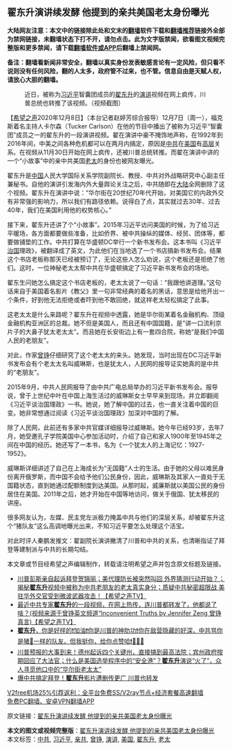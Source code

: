  <h2>翟东升演讲续发酵 他提到的亲共美国老太身份曝光</h2> <p class="notice"><b>大陆网友注意：本文中的链接除此处和文末的<a href="https://github.com/bannedbook/fanqiang" >翻墙</a>软件下载和<a href="https://github.com/killgcd/justmysocks/blob/master/README.md">翻墙推荐</a>链接外全部为禁网链接，未翻墙状态下打不开，请勿点击。此为文字版禁闻，欲看图文视频完整版和更多禁闻，请下载<a href="https://github.com/bannedbook/fanqiang">翻墙软件或APP</a>后翻墙上禁闻网。</p><p>备注：翻墙看新闻非常安全，翻墙以真实身份发表敏感言论有一定风险，但只看不说则没有任何风险，翻的人太多，政府管不过来，也不管。信息自由是天赋人权，请放心大胆的翻墙。</b></p>  <div class="entry"> <figure><figcaption>近日，被称为<a href="https://www.bannedbook.org/bnews/tag/%e4%b9%a0%e8%bf%91%e5%b9%b3/" class="st_tag internal_tag" rel="tag" title="标签 习近平 下的日志">习近平</a>智囊团成员的<a href="https://www.bannedbook.org/bnews/tag/%e7%bf%9f%e4%b8%9c%e5%8d%87/" class="st_tag internal_tag" rel="tag" title="标签 翟东升 下的日志">翟东升</a>的<a href="https://www.bannedbook.org/bnews/tag/%E6%BC%94%E8%AE%B2/" class="st_tag internal_tag" rel="tag" title="标签 演讲 下的日志">演讲</a>视频在网上疯传，川普总统也转推了该视频。（视频截图）</figcaption></figure> <p>【<span class='wp_keywordlink_affiliate'><a href="https://www.soundofhope.org" title="希望之声" target="_blank">希望之声</a></span>2020年12月8日】（本台记者赵婷芳综合报导）12月7日（周一），福克斯着名主持人卡尔森（Tucker Carlson）在他的节目中播出了被称为习近平“智囊团”成员之一的翟东升的一段演讲视频。翟在演讲中豪不掩饰地声称，在1992年到2016年间，中美之间各种危机都可以在两月内搞定，原因是<a href="https://www.bannedbook.org/bnews/tag/%e4%b8%ad%e5%85%b1/" class="st_tag internal_tag" rel="tag" title="标签 中共 下的日志">中共</a>在<a href="https://www.bannedbook.org/bnews/tag/%e7%be%8e%e5%9b%bd/" class="st_tag internal_tag" rel="tag" title="标签 美国 下的日志">美国</a>有<span class='wp_keywordlink_affiliate'><a href="https://www.bannedbook.org/bnews/ccpdope/" title="中共高层内幕" target="_blank">高层</a></span>关系。在视频从11月30日开始在网上疯传，还被川普总统转推。而翟在演讲中讲的一个“小故事”中的亲中共美国<a href="https://www.bannedbook.org/bnews/tag/%E8%80%81%E5%A4%AA/" class="st_tag internal_tag" rel="tag" title="标签 老太 下的日志">老太</a>的身份也被网友曝光。</p> <p>翟东升是<span class='wp_keywordlink_affiliate'><a href="https://www.bannedbook.org/" title="中国" target="_blank">中国</a></span>人民大学国际关系学院副院长、教授、中共对外战略研究中心副主任兼秘书。自他的演讲引发海内外大量舆论关注之后，中共随即在<span class='wp_keywordlink_affiliate'><a href="https://www.bannedbook.org/" title="大陆" target="_blank">大陆</a></span>全网删除了这个视频。翟东升在演讲中说：“华尔街在20世纪70年代开始，对美国它的内政外交有非常强的影响力，所以我们有路径依赖。说得白了点，其实就过去30年、过去40年，我们在美国利用他的权势核心。”</p> <p>接下来，翟东升还讲了个“小故事”。2015年习近平访问美国的时候，为了给习近平暖场，各方面都要做些准备，比如侨界、被中共操纵的媒体、经贸、团体等，都要做铺垫的工作。中共打算在华盛顿DC举行一个新书发布会。这本书叫《习近平<span class='wp_keywordlink'><a href="https://www.bannedbook.org/forum24/topic8925.html" title="《治国大道》" target="_blank">治国</a></span>理政》，被翻译成了英文，为此他们在当地选了一个书店搞新书发布会。结果这个书店老板称那天已经被预订了，无论这些人怎么劝说，这个老板还是拒绝了他们。这时，一位神秘老太太帮中共在华盛顿搞定了习近平新书发布会的场地。</p>  <p>翟东生问她怎么搞定这个书店老板的，老太太说了一句话：“我跟他讲道理。”这句话来自于美国着名影片《教父》里一句非常经典的着名的黑话，意思是给他开出一个条件，好到他无法拒绝或者吓到他不敢回绝，就这样老太轻松搞定了此事。</p> <p>这老太太是什么来路呢？翟东升在视频中透露，她是华尔街某着名金融机构、顶级金融机构亚洲区的总裁。她不但是美国人，而且还有中国国籍，是“讲一口流利京片子的大鼻子犹太老太太”。而且她在长安街边上有一套四合院，称她“是我们中国人民的老朋友”。</p> <p>对此，作家<a href="https://www.bannedbook.org/bnews/tag/%e6%9b%be%e9%93%ae/" class="st_tag internal_tag" rel="tag" title="标签 曾铮 下的日志">曾铮</a>仔细研究了这个老太太的来头。她发现，当时出现在DC习近平新书发布会有个老太太名叫威琳斯，也是犹太人，人民网的报导证实她真的是中共的“老朋友”。</p>  <p>2015年9月，中共人民网报导了由中共广电总局举办的习近平新书发布会。报导说，曾于上世纪中叶在中国上海生活过的威琳斯女士早早来到现场，并立即翻阅《习近平谈治国理政》一书。她说，她了解中国的过去，也一直关注着中国的巨变。她非常想通过阅读《习近平谈治国理政》加深对中国的了解。</p> <p></p> <p>除了人民网，此前还有多家中共官媒详细报导过威琳斯。她今年已经93岁，去年7月，她受邀孔子学院美国中心参加活动时，介绍了自己和家人1900年至1945年之间在中国的经历。她还写了一本书，名为《一个犹太人的上海记忆：1927-1952》。</p>  <p>威琳斯详细讲述了自己在上海成长为“无国籍”人士的生活。由于她的父母以难民身份离开俄罗斯，而中国不会给予他们公民身份，因此，威琳斯及其家人一直处于无国籍状态，直到她通过配额制度到达美国。从那时起，威廉斯就以美国公民的身份居住在美国。2011年之后，她才开始在中国等地访问，做关于俄国、犹太移民的讲座。</p> <p>很多网友认为，左媒、民主党左派极力掩盖中共与他们的深层关系，却被翟东升这个“猪队友”这么高调地曝光出来，不知习近平要怎么处理这个活宝。</p> <p>对此时评人秦鹏发推文：翟副院长演讲撇清了川普和中共的关系，也清晰指证了拜登等建制派与中共的长期勾结。</p>  <p>本文章或节目经希望之声编辑制作，转载请注明希望之声并包含原文标题及链接。</p> <ul class='op-related-articles' title='相关阅读'> <li><a href='https://www.bannedbook.org/bnews/cbnews/20201209/1444461.html' target='_blank'>川普彭斯亲自起诉拜登贺锦丽；美代理防长被突然叫回 外界猜测行动开始？；揭秘<b>翟东升</b>视频中被称为中共老朋友的老太真实身分；质疑中共秘密超限战 美驻华外交官受到微波武器攻击！【希望之声TV】</a></li> <li><a href='https://www.bannedbook.org/bnews/cbnews/20201209/1444407.html' target='_blank'>最近中共专家<b>翟东升</b>的一段视频，在网上热传，连川普都转发了，他都说了啥？(视频来源于曾铮英文频道“Inconvenient Truths by Jennifer Zeng 曾铮真言)【希望之声TV】</a></li> <li><a href='https://www.bannedbook.org/bnews/bannedvideo/20201209/1444345.html' target='_blank'><b>翟东升</b>，你是好样的❗加油❗你是川普的神肋功❗你在敌营隐藏的好深，中共骂你是猪🐷一样的队友。但我挺你，给你点赞哈❗👏👍🏻</a></li> <li><a href='https://www.bannedbook.org/bnews/bannedvideo/20201209/1444335.html' target='_blank'>川普预报的大事到来！德州起诉四个关键州，直接搞到最高法院；宾州政府按期回应了大法官；什么是美国选举程序中的“安全港”？<b>翟东升</b>演说“火了”，众人寻觅他口中的“华尔街老太太”</a></li> <li><a href='https://www.bannedbook.org/bnews/taiwannews/20201208/1444304.html' target='_blank'>爆中共搞定拜登！<b>翟东升</b>影片遭删传更广 川普也转发</a></li> </ul> <p class="texttj"> <a href="https://github.com/bannedbook/fanqiang/wiki/V2ray%E6%9C%BA%E5%9C%BA" target="_blank">V2free机场25%引荐返利：全平台免费SS/V2ray节点+经济套餐高速翻墙</a><br/> <a href="https://github.com/bannedbook/fanqiang/wiki/%E7%A6%81%E9%97%BB%E7%BD%91%E5%AE%89%E5%8D%93%E7%BF%BB%E5%A2%99%E6%96%B0%E9%97%BBAPP" target="_blank">免费PC翻墙、安卓VPN翻墙APP</a></p><p>原文链接：<a class="src_link"  href="https://www.soundofhope.org/post/451660" target="_blank">翟东升演讲续发酵 他提到的亲共美国老太身份曝光</a></p><a name='sharetosocial'></a>       <div><b>本文的图文或视频完整版</b>：<a href='https://www.bannedbook.org/bnews/comments/20201209/1444465.html'>翟东升演讲续发酵 他提到的亲共美国老太身份曝光</a></div>  </div><!--END ENTRY--> <div class="postfooter"> <div>本文标签：<a href="https://www.bannedbook.org/bnews/tag/%e4%b8%ad%e5%85%b1/" rel="tag">中共</a>, <a href="https://www.bannedbook.org/bnews/tag/%e4%b9%a0%e8%bf%91%e5%b9%b3/" rel="tag">习近平</a>, <a href="https://www.bannedbook.org/bnews/tag/%E4%BA%B2%E5%85%B1/" rel="tag">亲共</a>, <a href="https://www.bannedbook.org/bnews/tag/%e6%9b%be%e9%93%ae/" rel="tag">曾铮</a>, <a href="https://www.bannedbook.org/bnews/tag/%E6%BC%94%E8%AE%B2/" rel="tag">演讲</a>, <a href="https://www.bannedbook.org/bnews/tag/%e7%be%8e%e5%9b%bd/" rel="tag">美国</a>, <a href="https://www.bannedbook.org/bnews/tag/%e7%bf%9f%e4%b8%9c%e5%8d%87/" rel="tag">翟东升</a>, <a href="https://www.bannedbook.org/bnews/tag/%E8%80%81%E5%A4%AA/" rel="tag">老太</a></div>  </div><!--END POSTFOOTER--> 